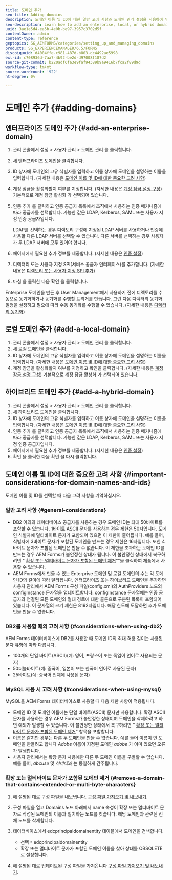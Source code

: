 ```yaml
---
title: 도메인 추가
seo-title: Adding domains
description: 도메인 이름 및 ID에 대한 일반 고려 사항과 도메인 관리 설정을 사용하여 엔터프라이즈, 로컬 또는 하이브리드 도메인을 추가하는 방법을 알아봅니다.
seo-description: Learn how to add an enterprise, local, or hybrid domain using Domain Management settings and general considerations for domain names and IDs.
uuid: 3ae1e5d4-ea5b-4e0b-be97-3957c3702d5f
contentOwner: admin
content-type: reference
geptopics: SG_AEMFORMS/categories/setting_up_and_managing_domains
products: SG_EXPERIENCEMANAGER/6.5/FORMS
discoiquuid: d4004ffe-c981-487d-b803-dc4492ae5998
exl-id: c708936d-7aa7-4b92-be2d-d97008f187d2
source-git-commit: b220adf6fa3e9faf94389b9a9416b7fca2f89d9d
workflow-type: tm+mt
source-wordcount: '922'
ht-degree: 0%

---
```


# 도메인 추가 {#adding-domains}

## 엔터프라이즈 도메인 추가 {#add-an-enterprise-domain}

1. 관리 콘솔에서 설정 > 사용자 관리 > 도메인 관리 를 클릭합니다.
1. 새 엔터프라이즈 도메인을 클릭합니다.
1. ID 상자에 도메인의 고유 식별자를 입력하고 이름 상자에 도메인을 설명하는 이름을 입력합니다. (자세한 내용은 [도메인 이름 및 ID에 대한 중요한 고려 사항](adding-domains.md#important-considerations-for-domain-names-and-ids))
1. 계정 잠금을 활성화할지 여부를 지정합니다. (자세한 내용은 [계정 잠금 설정 구성](/help/forms/using/admin-help/configure-account-locking-settings.md#configure-account-locking-settings)) 기본적으로 계정 잠금 활성화 가 선택되어 있습니다.
1. 인증 추가 를 클릭하고 인증 공급자 목록에서 조직에서 사용하는 인증 메커니즘에 따라 공급자를 선택합니다. 가능한 값은 LDAP, Kerberos, SAML 또는 사용자 지정 인증 공급자입니다.

   LDAP를 선택하는 경우 디렉토리 구성에 지정된 LDAP 서버를 사용하거나 인증에 사용할 다른 LDAP 서버를 선택할 수 있습니다. 다른 서버를 선택하는 경우 사용자가 두 LDAP 서버에 모두 있어야 합니다.

1. 페이지에서 필요한 추가 정보를 제공합니다. (자세한 내용은 [인증 설정](/help/forms/using/admin-help/configuring-authentication-providers.md#authentication-settings))
1. 디렉터리 또는 사용자 지정 SPI(서비스 공급자 인터페이스)를 추가합니다. (자세한 내용은 [디렉토리 또는 사용자 지정 SPI 추가](/help/forms/using/admin-help/configuring-directories.md#adding-directories-or-custom-spis))
1. 마침 을 클릭한 다음 확인 을 클릭합니다.

Enterprise 도메인을 만든 후 User Management에서 사용하기 전에 디렉토리를 수동으로 동기화하거나 동기화를 수행할 트리거를 만듭니다. 그런 다음 디렉터리 동기화 일정을 설정하고 필요에 따라 수동 동기화를 수행할 수 있습니다. (자세한 내용은 [디렉터리 동기화](/help/forms/using/admin-help/synchronizing-directories.md#synchronizing-directories))

## 로컬 도메인 추가 {#add-a-local-domain}

1. 관리 콘솔에서 설정 > 사용자 관리 > 도메인 관리 를 클릭합니다.
1. 새 로컬 도메인을 클릭합니다.
1. ID 상자에 도메인의 고유 식별자를 입력하고 이름 상자에 도메인을 설명하는 이름을 입력합니다. (자세한 내용은 [도메인 이름 및 ID에 대한 중요한 고려 사항](adding-domains.md#important-considerations-for-domain-names-and-ids))
1. 계정 잠금을 활성화할지 여부를 지정하고 확인을 클릭합니다. (자세한 내용은 [계정 잠금 설정 구성](/help/forms/using/admin-help/configure-account-locking-settings.md#configure-account-locking-settings)) 기본적으로 계정 잠금 활성화 가 선택되어 있습니다.

## 하이브리드 도메인 추가 {#add-a-hybrid-domain}

1. 관리 콘솔에서 설정 > 사용자 관리 > 도메인 관리 를 클릭합니다.
1. 새 하이브리드 도메인을 클릭합니다.
1. ID 상자에 도메인의 고유 식별자를 입력하고 이름 상자에 도메인을 설명하는 이름을 입력합니다. (자세한 내용은 [도메인 이름 및 ID에 대한 중요한 고려 사항](adding-domains.md#important-considerations-for-domain-names-and-ids))
1. 인증 추가 를 클릭하고 인증 공급자 목록에서 조직에서 사용하는 인증 메커니즘에 따라 공급자를 선택합니다. 가능한 값은 LDAP, Kerberos, SAML 또는 사용자 지정 인증 공급자입니다.
1. 페이지에서 필요한 추가 정보를 제공합니다. (자세한 내용은 [인증 설정](/help/forms/using/admin-help/configuring-authentication-providers.md#authentication-settings))
1. 확인 을 클릭한 다음 확인 을 다시 클릭합니다.

## 도메인 이름 및 ID에 대한 중요한 고려 사항 {#important-considerations-for-domain-names-and-ids}

도메인 이름 및 ID를 선택할 때 다음 고려 사항을 기억하십시오.

### 일반 고려 사항 {#general-considerations}

* DB2 이외의 데이터베이스 공급자를 사용하는 경우 도메인 ID는 최대 50바이트를 포함할 수 있습니다. 1바이트 ASCII 문자를 사용하는 경우 제한은 50자입니다. 도메인 식별자에 멀티바이트 문자가 포함되어 있으면 이 제한이 줄어듭니다. 예를 들어, 식별자에 3바이트 문자가 포함된 도메인을 만드는 경우 제한은 16자입니다. 또한 4바이트 문자가 포함된 도메인은 만들 수 없습니다. 이 제한을 초과하는 도메인 ID를 만드는 경우 AEM Forms가 불안정한 상태가 됩니다. 이 불안정한 상태에서 복구하려면 &quot; [확장 또는 멀티바이트 문자가 포함된 도메인 제거](adding-domains.md#remove-a-domain-that-contains-extended-or-multi-byte-characters)&quot;&quot;을 클릭하여 제품에서 사용할 수 있습니다.
* AEM Forms에서 만들 수 있는 Enterprise 도메인 및 로컬 도메인의 수는 각 도메인 ID의 길이에 따라 달라집니다. 엔터프라이즈 또는 하이브리드 도메인을 추가하면 사용자 관리에서 AEM Forms 구성 파일(config.xml)의 AuthProviders 노드의 configInstance 문자열을 업데이트합니다. configInstance 문자열에는 인증 공급자와 연결된 모든 도메인의 절대 경로에 대한 콜론으로 구분된 목록이 포함되어 있습니다. 이 문자열의 크기 제한은 8192자입니다. 해당 한도에 도달하면 추가 도메인을 만들 수 없습니다.

### DB2를 사용할 때의 고려 사항 {#considerations-when-using-db2}

AEM Forms 데이터베이스에 DB2를 사용할 때 도메인 ID의 최대 허용 길이는 사용된 문자 유형에 따라 다릅니다.

* 100개의 단일 바이트(ASCII)(예: 영어, 프랑스어 또는 독일어 언어로 사용되는 문자)
* 50더블바이트(예: 중국어, 일본어 또는 한국어 언어로 사용된 문자)
* 25바이트(예: 중국어 번체에 사용된 문자)

### MySQL 사용 시 고려 사항 {#considerations-when-using-mysql}

MySQL을 AEM Forms 데이터베이스로 사용할 때 다음 제한 사항이 적용됩니다.

* 도메인 ID 및 도메인 이름에는 단일 바이트(ASCII) 문자만 사용합니다. 확장 ASCII 문자를 사용하는 경우 AEM Forms가 불안정한 상태이며 도메인을 삭제하려고 하면 예외가 발생할 수 있습니다. 이 불안정한 상태에서 복구하려면 &quot; [확장 또는 멀티바이트 문자가 포함된 도메인 제거](adding-domains.md#remove-a-domain-that-contains-extended-or-multi-byte-characters)&quot; 항목을 포함합니다.
* 이름은 같지만 경우는 다른 두 도메인을 만들 수 없습니다. 예를 들어 이름이 인 도메인을 만들려고 합니다 *Adobe* 이름이 지정된 도메인 *adobe* 가 이미 있으면 오류가 발생합니다.
* 사용자 관리에서는 확장 문자 사용에만 다른 두 도메인 이름을 구별할 수 없습니다. 예를 들어, *abcuse* 및 *허비테*&#x200B;과 는 동일하게 간주됩니다.

### 확장 또는 멀티바이트 문자가 포함된 도메인 제거 {#remove-a-domain-that-contains-extended-or-multi-byte-characters}

1. 에 설명된 대로 구성 파일을 내보냅니다. [구성 파일 가져오기 및 내보내기](/help/forms/using/admin-help/importing-exporting-configuration-file.md#importing-and-exporting-the-configuration-file).
1. 구성 파일을 열고 Domains 노드 아래에서 name 속성이 확장 또는 멀티바이트 문자로 작성된 도메인의 이름과 일치하는 노드를 찾습니다. 해당 도메인과 관련된 전체 노드를 삭제합니다.
1. 데이터베이스에서 edcprincipaldomainentity 테이블에서 도메인을 검색합니다.

   * 선택 `*` edcprincipaldomainentity
   * 확장 또는 멀티바이트 문자가 포함된 도메인 이름을 찾아 상태를 OBSOLETE로 설정합니다.

1. 에 설명된 대로 업데이트된 구성 파일을 가져옵니다 [구성 파일 가져오기 및 내보내기](/help/forms/using/admin-help/importing-exporting-configuration-file.md#importing-and-exporting-the-configuration-file).
